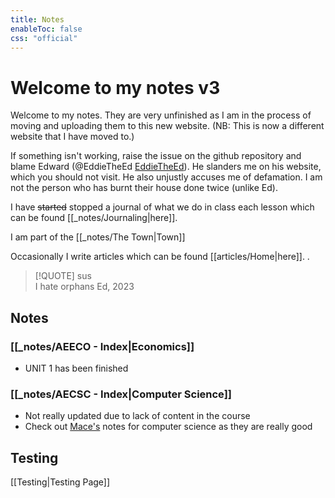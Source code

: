 ```yaml
---
title: Notes
enableToc: false
css: "official"
---
```

# Welcome to my notes v3
Welcome to my notes. They are very unfinished as I am in the process of moving and uploading them to this new website. (NB: This is now a different website that I have moved to.)

If something isn't working, raise the issue on the github repository and blame Edward (@EddieTheEd [EddieTheEd](https://github.com/EddieTheEd)). He slanders me on his website, which you should not visit. He also unjustly accuses me of defamation. I am not the person who has burnt their house done twice (unlike Ed).

I have ~~started~~ stopped a journal of what we do in class each lesson which can be found [[_notes/Journaling|here]].

I am part of the [[_notes/The Town|Town]]

Occasionally I write articles which can be found [[articles/Home|here]].
.


> [!QUOTE] sus  
>I hate orphans
> 	Ed, 2023





## Notes

### [[_notes/AEECO - Index|Economics]]
- UNIT 1 has been finished


### [[_notes/AECSC - Index|Computer Science]]
- Not really updated due to lack of content in the course
- Check out [Mace's](https://github.com/MaceChettiyadan/Y11Notes) notes for computer science as they are really good






## Testing
[[Testing|Testing Page]]





























